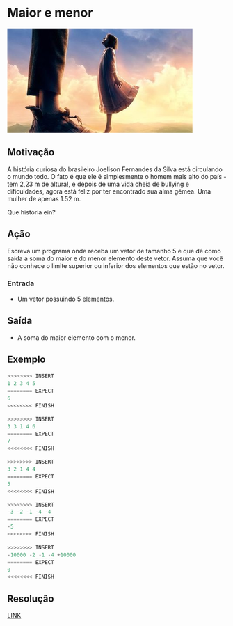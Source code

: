 # Maior e menor

![_](cover.jpg)

## Motivação

A história curiosa do brasileiro Joelison Fernandes da Silva está circulando o mundo todo. O fato é que ele é simplesmente o homem mais alto do país - tem 2,23 m de altura!, e depois de uma vida cheia de bullying e dificuldades, agora está feliz por ter encontrado sua alma gêmea. Uma mulher de apenas 1.52 m.

Que história ein?

## Ação

Escreva um programa onde receba um vetor de tamanho 5 e que dê como saída a soma do maior e do menor elemento deste vetor. Assuma que você não conhece o limite superior ou inferior dos elementos que estão no vetor.

### Entrada

* Um vetor possuindo 5 elementos.

## Saída

* A soma do maior elemento com o menor.

## Exemplo

``` py
>>>>>>>> INSERT
1 2 3 4 5
======== EXPECT
6
<<<<<<<< FINISH
```

```py
>>>>>>>> INSERT
3 3 1 4 6
======== EXPECT
7
<<<<<<<< FINISH
```

```py
>>>>>>>> INSERT
3 2 1 4 4
======== EXPECT
5
<<<<<<<< FINISH
```

```py
>>>>>>>> INSERT
-3 -2 -1 -4 -4
======== EXPECT
-5
<<<<<<<< FINISH
```

```py
>>>>>>>> INSERT
-10000 -2 -1 -4 +10000
======== EXPECT
0
<<<<<<<< FINISH
```

## Resolução

[LINK](https://youtube.com/BNGWieIrqIg)